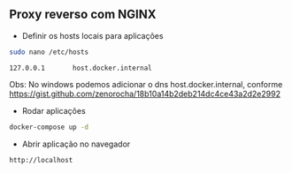 ## Proxy reverso com NGINX

- Definir os hosts locais para aplicações

```bash
sudo nano /etc/hosts
```

```
127.0.0.1       host.docker.internal
```

Obs: No windows podemos adicionar o dns host.docker.internal, conforme https://gist.github.com/zenorocha/18b10a14b2deb214dc4ce43a2d2e2992

- Rodar aplicações

```bash
docker-compose up -d
```

- Abrir aplicação no navegador

```
http://localhost
```
